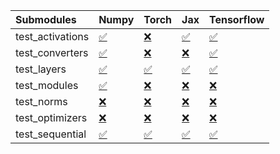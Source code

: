 | Submodules       | Numpy                                                                                                                           | Torch                                                                                                                           | Jax                                                                                                                             | Tensorflow                                                                                                                      |
|:-----------------|:--------------------------------------------------------------------------------------------------------------------------------|:--------------------------------------------------------------------------------------------------------------------------------|:--------------------------------------------------------------------------------------------------------------------------------|:--------------------------------------------------------------------------------------------------------------------------------|
| test_activations | <a href="https://github.com/unifyai/ivy/runs/8156662438?check_suite_focus=true" rel="noopener noreferrer" target="_blank">✅</a> | <a href="https://github.com/unifyai/ivy/runs/8156663380?check_suite_focus=true" rel="noopener noreferrer" target="_blank">❌</a> | <a href="https://github.com/unifyai/ivy/runs/8156664397?check_suite_focus=true" rel="noopener noreferrer" target="_blank">✅</a> | <a href="https://github.com/unifyai/ivy/runs/8156665161?check_suite_focus=true" rel="noopener noreferrer" target="_blank">✅</a> |
| test_converters  | <a href="https://github.com/unifyai/ivy/runs/8156662545?check_suite_focus=true" rel="noopener noreferrer" target="_blank">✅</a> | <a href="https://github.com/unifyai/ivy/runs/8156663539?check_suite_focus=true" rel="noopener noreferrer" target="_blank">❌</a> | <a href="https://github.com/unifyai/ivy/runs/8156664516?check_suite_focus=true" rel="noopener noreferrer" target="_blank">❌</a> | <a href="https://github.com/unifyai/ivy/runs/8156665291?check_suite_focus=true" rel="noopener noreferrer" target="_blank">✅</a> |
| test_layers      | <a href="https://github.com/unifyai/ivy/runs/8156662663?check_suite_focus=true" rel="noopener noreferrer" target="_blank">✅</a> | <a href="https://github.com/unifyai/ivy/runs/8156663699?check_suite_focus=true" rel="noopener noreferrer" target="_blank">✅</a> | <a href="https://github.com/unifyai/ivy/runs/8156664622?check_suite_focus=true" rel="noopener noreferrer" target="_blank">✅</a> | <a href="https://github.com/unifyai/ivy/runs/8156665410?check_suite_focus=true" rel="noopener noreferrer" target="_blank">✅</a> |
| test_modules     | <a href="https://github.com/unifyai/ivy/runs/8156662771?check_suite_focus=true" rel="noopener noreferrer" target="_blank">✅</a> | <a href="https://github.com/unifyai/ivy/runs/8156663834?check_suite_focus=true" rel="noopener noreferrer" target="_blank">❌</a> | <a href="https://github.com/unifyai/ivy/runs/8156664713?check_suite_focus=true" rel="noopener noreferrer" target="_blank">❌</a> | <a href="https://github.com/unifyai/ivy/runs/8156665563?check_suite_focus=true" rel="noopener noreferrer" target="_blank">❌</a> |
| test_norms       | <a href="https://github.com/unifyai/ivy/runs/8156662900?check_suite_focus=true" rel="noopener noreferrer" target="_blank">❌</a> | <a href="https://github.com/unifyai/ivy/runs/8156663972?check_suite_focus=true" rel="noopener noreferrer" target="_blank">❌</a> | <a href="https://github.com/unifyai/ivy/runs/8156664813?check_suite_focus=true" rel="noopener noreferrer" target="_blank">❌</a> | <a href="https://github.com/unifyai/ivy/runs/8156665703?check_suite_focus=true" rel="noopener noreferrer" target="_blank">❌</a> |
| test_optimizers  | <a href="https://github.com/unifyai/ivy/runs/8156663048?check_suite_focus=true" rel="noopener noreferrer" target="_blank">❌</a> | <a href="https://github.com/unifyai/ivy/runs/8156664101?check_suite_focus=true" rel="noopener noreferrer" target="_blank">❌</a> | <a href="https://github.com/unifyai/ivy/runs/8156664915?check_suite_focus=true" rel="noopener noreferrer" target="_blank">❌</a> | <a href="https://github.com/unifyai/ivy/runs/8156665816?check_suite_focus=true" rel="noopener noreferrer" target="_blank">❌</a> |
| test_sequential  | <a href="https://github.com/unifyai/ivy/runs/8156663204?check_suite_focus=true" rel="noopener noreferrer" target="_blank">✅</a> | <a href="https://github.com/unifyai/ivy/runs/8156664248?check_suite_focus=true" rel="noopener noreferrer" target="_blank">✅</a> | <a href="https://github.com/unifyai/ivy/runs/8156665039?check_suite_focus=true" rel="noopener noreferrer" target="_blank">✅</a> | <a href="https://github.com/unifyai/ivy/runs/8156665966?check_suite_focus=true" rel="noopener noreferrer" target="_blank">✅</a> |